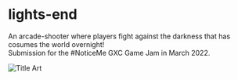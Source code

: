 # lights-end
An arcade-shooter where players fight against the darkness that has cosumes the world overnight!  
Submission for the #NoticeMe GXC Game Jam in March 2022.

![Title Art](https://github.com/Dreamer13sq/lights-end/blob/main/title16x9.png)

